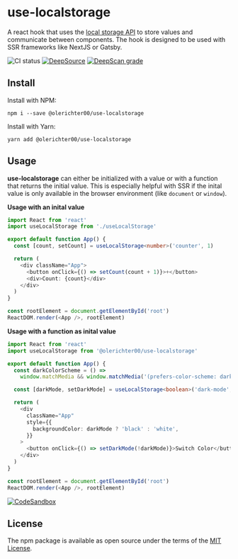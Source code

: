# use-localstorage

A react hook that uses the [local storage API](https://developer.mozilla.org/en-US/docs/Web/API/Window/localStorage) to store values and communicate between components. The hook is designed to be used with SSR frameworks like NextJS or Gatsby.

![CI status](https://github.com/olerichter00/use-localstorage/workflows/CI/badge.svg)
[![DeepSource](https://deepsource.io/gh/olerichter00/use-localstorage.svg/?label=active+issues)](https://deepsource.io/gh/olerichter00/use-localstorage/?ref=repository-badge)
[![DeepScan grade](https://deepscan.io/api/teams/11955/projects/15037/branches/294269/badge/grade.svg)](https://deepscan.io/dashboard#view=project&tid=11955&pid=15037&bid=294269)

## Install

Install with NPM:

```
npm i --save @olerichter00/use-localstorage
```

Install with Yarn:

```
yarn add @olerichter00/use-localstorage
```

## Usage

**use-localstorage** can either be initialized with a value or with a function that returns the initial value. This is especially helpful with SSR if the inital value is only available in the browser environment (like `document` or `window`).

**Usage with an inital value**

```typescript
import React from 'react'
import useLocalStorage from './useLocalStorage'

export default function App() {
  const [count, setCount] = useLocalStorage<number>('counter', 1)

  return (
    <div className="App">
      <button onClick={() => setCount(count + 1)}>+</button>
      <div>Count: {count}</div>
    </div>
  )
}

const rootElement = document.getElementById('root')
ReactDOM.render(<App />, rootElement)
```

**Usage with a function as inital value**

```typescript
import React from 'react'
import useLocalStorage from '@olerichter00/use-localstorage'

export default function App() {
  const darkColorScheme = () =>
    window.matchMedia && window.matchMedia('(prefers-color-scheme: dark)').matches

  const [darkMode, setDarkMode] = useLocalStorage<boolean>('dark-mode', darkColorScheme)

  return (
    <div
      className="App"
      style={{
        backgroundColor: darkMode ? 'black' : 'white',
      }}
    >
      <button onClick={() => setDarkMode(!darkMode)}>Switch Color</button>
    </div>
  )
}

const rootElement = document.getElementById('root')
ReactDOM.render(<App />, rootElement)
```

[![CodeSandbox](https://codesandbox.io/static/img/play-codesandbox.svg)](https://codesandbox.io/s/elated-fast-fuk2u?fontsize=14&hidenavigation=1&theme=dark)

## License

The npm package is available as open source under the terms of the [MIT License](https://opensource.org/licenses/MIT).
